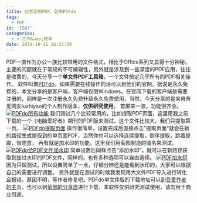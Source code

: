 ```yaml
---
title: 经常使用PDF，就用PDFdo
tags:
  - PDF
id: '1567'
categories:
  - - 工作&amp;效率
date: 2019-10-11 16:23:59
---
```


PDF一直作为办公一族比较常用的文件格式，相比于Office系列又显得十分神秘，主要的问题就在于常规的不可编辑性，另外就是涉及到一些深度的PDF应用，往往是收费的，今天分享一个**单文件PDF工具箱**，一个文件搞定几乎所有的PDF相关操作。 软件叫做[PDFdo](http://www.pdfdo.com)，如果需要在线操作的话可以到他们的官网，据说是永久免费的，本文分享的是客户端，客户端仅限Windows，在官网下载的客户端是需要注册的，同样是一次注册永久免费升级永久免费使用，当然，今天分享的是来自吾爱网友luzhiyao的个人制作版本，**仅供研究使用**。 首屏来一波，功能很齐全。 [![PDFdo所有功能](https://i.loli.net/2019/10/11/xhDFtwaH1PbrO6z.png)](https://i.loli.net/2019/10/11/xhDFtwaH1PbrO6z.png) 我们测试几个比较常用的，比如提取PDF页面，这里用我之前下载的一个《电脑爱好者》期刊的PDF版来测试，这个文件比较大，我们只提取第一页。 [![PDFdo提取页面](https://i.loli.net/2019/10/11/pv9groXFV5CiyfD.png)](https://i.loli.net/2019/10/11/pv9groXFV5CiyfD.png) 操作很简单，设置完成后直接点击”提取页面“就会在新的路径生成提取到的单页面PDF，当然你也可以选择连续提取，倒序提取，跳着提取，很随意。 再有就是加水印的功能，这里我们用菊部制造的域名来测试。 [![PDFdo给PDF文件加水印](https://i.loli.net/2019/10/11/65iZ43nq2fNQPKp.png)](https://i.loli.net/2019/10/11/65iZ43nq2fNQPKp.png) 简单设置后同样点击”添加水印“，就可以在新路径获取到加过水印的PDF文件，同样的，也有多种选项可以自由选择。 [![PDF加水印](https://i.loli.net/2019/10/11/6HPamtUrAy84e1s.png)](https://i.loli.net/2019/10/11/6HPamtUrAy84e1s.png) 因为只做测试，所以设置简单了一点，仔细分辨还是能看到水印的，大家可以根据自己的需要进行调整。 另外就是在测试的时候我发现用大文件PDF导入进行转化会报错，原因不明，等作者修复吧。PDFdo单文件版的下载地址可以到[吾爱作者的主](https://www.52pojie.cn/thread-1033804-1-1.html)页，也可以到[菊部的分享盘](http://share.jubuzz.com/file/18034009-402184741)进行下载，本软件仅供研究测试使用，请勿用于商业用途。